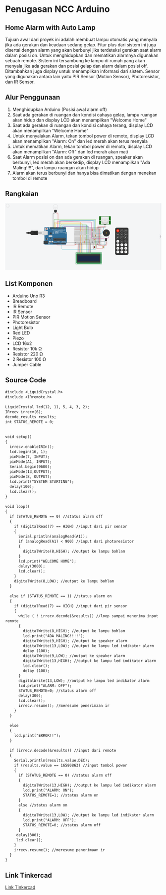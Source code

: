 # Penugasan NCC Arduino

## Home Alarm with Auto Lamp

Tujuan awal dari proyek ini adalah membuat lampu otomatis yang menyala jika ada gerakan dan keadaan sedang gelap. Fitur plus dari sistem ini juga disertai dengan alarm yang akan berbunyi jika terdeteksi gerakan saat alarm dalam posisi on. Untuk menghidupkan dan mematikan alarmnya digunakan sebuah remote. Sistem ini tersambung ke lampu di rumah yang akan menyala jika ada gerakan dan posisi gelap dan alarm dalam posisi off. Ditambahkan juga display untuk menampilkan informasi dari sistem. Sensor yang digunakan antara lain yaitu PIR Sensor (Motion Sensor), Photoresistor, dan IR Sensor. 

## Alur Penggunaan

1. Menghidupkan Arduino (Posisi awal alarm off)
2. Saat ada gerakan di ruangan dan kondisi cahaya gelap, lampu ruangan akan hidup dan display LCD akan menampilkan "Welcome Home"
3. Saat ada gerakan di ruangan dan kondisi cahaya terang, display LCD akan menampilkan "Welcome Home"
4. Untuk menyalakan Alarm, tekan tombol power di remote, display LCD akan menampilkan "Alarm: On" dan led merah akan terus menyala
5. Untuk mematikan Alarm, tekan tombol power di remota, display LCD akan menampilkan "Alarm: Off" dan led merah akan mati
6. Saat Alarm posisi on dan ada gerakan di ruangan, speaker akan berbunyi, led merah akan berkedip, display LCD menampilkan "Ada Maling!!!!", dan lampu ruangan akan hidup
7. Alarm akan terus berbunyi dan hanya bisa dimatikan dengan menekan tombol di remote


## Rangkaian

![Gambar Rangkaian](/SS__NCC_Aflah.png)

## List Komponen

- Arduino Uno R3
- Breadboard
- IR Remote
- IR Sensor
- PIR Motion Sensor
- Photoresistor
- Light Bulb
- Red LED
- Piezo
- LCD 16x2
- Resistor 10k Ω
- Resistor 220 Ω
- 2 Resistor 100 Ω
- Jumper Cable

## Source Code

```
#include <LiquidCrystal.h>
#include <IRremote.h>

LiquidCrystal lcd(12, 11, 5, 4, 3, 2);
IRrecv irrecv(6);
decode_results results;
int STATUS_REMOTE = 0;


void setup() 
{
  irrecv.enableIRIn();
  lcd.begin(16, 1);
  pinMode(7, INPUT);
  pinMode(A1, INPUT);
  Serial.begin(9600);
  pinMode(13,OUTPUT);
  pinMode(8, OUTPUT);
  lcd.print("SYSTEM STARTING");
  delay(100);
  lcd.clear();
}

void loop()
{
  if (STATUS_REMOTE == 0) //status alarm off
  {
    if (digitalRead(7) == HIGH) //input dari pir sensor
    {
      Serial.println(analogRead(A1));
      if (analogRead(A1) < 900) //input dari photoresistor
      {
        digitalWrite(8,HIGH); //output ke lampu bohlam
      }
      lcd.print("WELCOME HOME");
      delay(3000);
      lcd.clear();
    }
    digitalWrite(8,LOW); //output ke lampu bohlam
  }
  
  else if (STATUS_REMOTE == 1) //status alarm on
  {
    if (digitalRead(7) == HIGH) //input dari pir sensor
    {
      while ( ! irrecv.decode(&results)) //loop sampai menerima input remote
      {
        digitalWrite(8,HIGH); //output ke lampu bohlam
        lcd.print("ADA MALING!!!!");
        digitalWrite(9,HIGH); //output ke speaker alarm
        digitalWrite(13,LOW); //output ke lampu led indikator alarm
        delay (100);
        digitalWrite(9,LOW); //output ke speaker alarm
        digitalWrite(13,HIGH); //output ke lampu led indikator alarm
        lcd.clear();
        delay (100);
      }
      digitalWrite(13,LOW); //output ke lampu led indikator alarm
      lcd.print("ALARM: OFF");
      STATUS_REMOTE=0; //status alarm off
      delay(300);
      lcd.clear();
      irrecv.resume(); //meresume penerimaan ir
    }
  }
  
  else
  {
    lcd.print("ERROR!!");
  }
  
  if (irrecv.decode(&results)) //input dari remote
  {
    Serial.println(results.value,DEC);
    if (results.value == 16580863) //input tombol power
    {
      if (STATUS_REMOTE == 0) //status alarm off
      {
        digitalWrite(13,HIGH); //output ke lampu led indikator alarm
        lcd.print("ALARM: ON");
        STATUS_REMOTE=1; //status alarm on
      }
      else //status alarm on
      {
        digitalWrite(13,LOW); //output ke lampu led indikator alarm
        lcd.print("ALARM: OFF");
        STATUS_REMOTE=0; //status alarm off
      }      
     delay(300);
     lcd.clear();
    }
    irrecv.resume(); //meresume penerimaan ir
  }
}
```

## Link Tinkercad

[Link Tinkercad](https://www.tinkercad.com/things/e0A9JvWHUpG)
